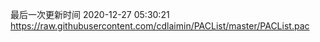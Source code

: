 最后一次更新时间 2020-12-27 05:30:21
https://raw.githubusercontent.com/cdlaimin/PACList/master/PACList.pac

